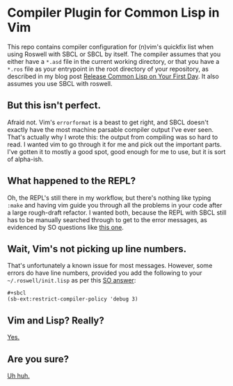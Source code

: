 # Compiler Plugin for Common Lisp in Vim

This repo contains compiler configuration for (n)vim's quickfix list when using
Roswell with SBCL or SBCL by itself. The compiler assumes that you either have
a `*.asd` file in the current working directory, or that you have a `*.ros`
file as your entrypoint in the root directory of your repository, as described
in my blog post [Release Common Lisp on Your First
Day](https://blog.djha.skin/blog/release-common-lisp-on-your-first-day/). It
also assumes you use SBCL with roswell.

## But this isn't perfect.

Afraid not. Vim's `errorformat` is a beast to get right, and SBCL doesn't
exactly have the most machine parsable compiler output I've ever seen. That's
actually why I wrote this: the output from compiling was so hard to read. I
wanted vim to go through it for me and pick out the important parts. I've gotten
it to mostly a good spot, good enough for me to use, but it is sort of
alpha-ish.

## What happened to the REPL?

Oh, the REPL's still there in my workflow, but there's nothing like typing
`:make` and having vim guide you through all the problems in your code after a
large rough-draft refactor. I wanted both, because the REPL with SBCL still has
to be manually searched through to get to the error messages, as evidenced by SO
questions like [this
one](https://stackoverflow.com/questions/14012496/sbcl-error-messages-any-way-to-improve).

## Wait, Vim's not picking up line numbers.

That's unfortunately a known issue for most messages. However, some errors do
have line numbers, provided you add  the following to your
`~/.roswell/init.lisp` as per this [SO
answer](https://stackoverflow.com/questions/65328131/how-do-i-show-the-line-number-and-source-file-of-an-error-in-sbcl):

```
#+sbcl
(sb-ext:restrict-compiler-policy 'debug 3)
```

## Vim and Lisp? Really?

[Yes.](https://blog.djha.skin/blog/developing-common-lisp-using-gnu-screen-rlwrap-and-vim/)

## Are you sure?

[Uh huh.](https://blog.djha.skin/blog/emacs-users-im-okay-i-promise/)
